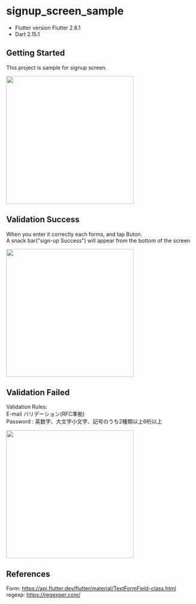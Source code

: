 # signup_screen_sample

- Flutter version Flutter 2.8.1 
- Dart 2.15.1

## Getting Started

This project is sample for signup screen.

<img src="https://user-images.githubusercontent.com/47015540/148528870-ff8e5200-d096-45df-84dc-76e0ab3d1934.png" width="340">

## Validation Success

When you enter it correctly each forms, and tap Buton.<br>
A snack bar("sign-up Success") will appear from the bottom of the screen

<img src="https://user-images.githubusercontent.com/47015540/148529694-67b24db8-e44d-427d-979d-2bd582903e31.png" width="340">

## Validation Failed

Validation Rules: <br>
E-mail バリデーション(RFC準拠)<br>
Password : 英数字、大文字小文字、記号のうち2種類以上6桁以上

<img src="https://user-images.githubusercontent.com/47015540/148530250-5aca799d-85cc-42e4-8403-cf7537349f76.png" width="340">



## References
Form: https://api.flutter.dev/flutter/material/TextFormField-class.html<br>
regexp: https://regexper.com/

